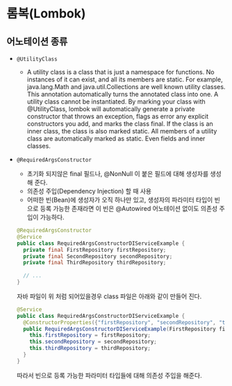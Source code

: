 # 롬복(Lombok)

## 어노테이션 종류

- `@UtilityClass`
  - A utility class is a class that is just a namespace for functions. No instances of it can exist, and all its members are static. For example, java.lang.Math and java.util.Collections are well known utility classes. This annotation automatically turns the annotated class into one.
  A utility class cannot be instantiated. By marking your class with @UtilityClass, lombok will automatically generate a private constructor that throws an exception, flags as error any explicit constructors you add, and marks the class final. If the class is an inner class, the class is also marked static. All members of a utility class are automatically marked as static. Even fields and inner classes.

- `@RequiredArgsConstructor`
  - 초기화 되지않은 final 필드나, @NonNull 이 붙은 필드에 대해 생성자를 생성해 준다.
  - 의존성 주입(Dependency Injection) 할 때 사용
  - 어떠한 빈(Bean)에 생성자가 오직 하나만 있고, 생성자의 파라미터 타입이 빈으로 등록 가능한 존재라면 이 빈은 @Autowired 어노테이션 없이도 의존성 주입이 가능하다.
  
  ```java
  @RequiredArgsConstructor
  @Service
  public class RequiredArgsConstructorDIServiceExample {
    private final FirstRepository firstRepository;
    private final SecondRepository secondRepository;
    private final ThirdRepository thirdRepository;
    
    // ...
  }
  ```
  
  자바 파일이 위 처럼 되어있을경우 class 파일은 아래와 같이 만들어 진다.
  
  ```java
  @Service
  public class RequiredArgsConstructorDIServiceExample {
    @ConstructorProperties({"firstRepository", "secondRepository", "thirdRepository"})
    public RequiredArgsConstructorDIServiceExample(FirstRepository firstRepository, SecondRepository secondRepository, ThirdRepository thirdRepository) {
      this.firstRepository = firstRepository;
      this.secondRepository = secondRepository;
      this.thirdRepository = thirdRepository;
    }
  }
  ```
  
  따라서 빈으로 등록 가능한 파라미터 타입들에 대해 의존성 주입을 해준다.
    
